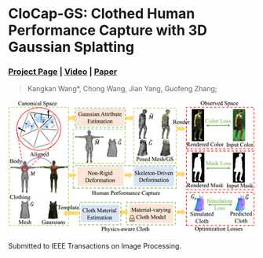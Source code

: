 # CloCap-GS: Clothed Human Performance Capture with 3D Gaussian Splatting

### [Project Page](https://wangkangkan.github.io/CloCap-GS/) | [Video](https://wangkangkan.github.io/CloCap-GS/video/introduction.mp4) | [Paper](#)

> Kangkan Wang*, Chong Wang, Jian Yang, Guofeng Zhang;

![pipeline](./resource/pipeline.png)

Submitted to IEEE Transactions on Image Processing.
